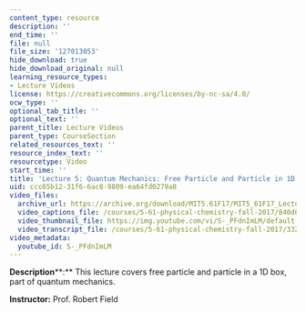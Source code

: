 ```yaml
---
content_type: resource
description: ''
end_time: ''
file: null
file_size: '127013053'
hide_download: true
hide_download_original: null
learning_resource_types:
- Lecture Videos
license: https://creativecommons.org/licenses/by-nc-sa/4.0/
ocw_type: ''
optional_tab_title: ''
optional_text: ''
parent_title: Lecture Videos
parent_type: CourseSection
related_resources_text: ''
resource_index_text: ''
resourcetype: Video
start_time: ''
title: 'Lecture 5: Quantum Mechanics: Free Particle and Particle in 1D box'
uid: ccc65b12-31f6-6ac8-9809-ea64fd0279a8
video_files:
  archive_url: https://archive.org/download/MIT5.61F17/MIT5_61F17_Lecture_05_300k.mp4
  video_captions_file: /courses/5-61-physical-chemistry-fall-2017/840d63705c6b5efcb06c4dff103234cb_S-_PFdnImLM.vtt
  video_thumbnail_file: https://img.youtube.com/vi/S-_PFdnImLM/default.jpg
  video_transcript_file: /courses/5-61-physical-chemistry-fall-2017/332e820ae6c1f245432ad9751b841a86_S-_PFdnImLM.pdf
video_metadata:
  youtube_id: S-_PFdnImLM
---
```


**Description****:** This lecture covers free particle and particle in a 1D box, part of quantum mechanics.

**Instructor:** Prof. Robert Field

